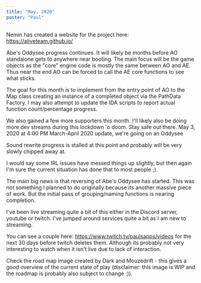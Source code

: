 ```yaml
---
title: "May, 2020"
poster: "Paul"
---
```


Nemin has created a website for the project here:  https://aliveteam.github.io/

Abe's Oddysee progress continues. It will likely be months before AO standalone gets to anywhere near booting. The main focus will be the game objects as the "core" engine code is mostly the same between AO and AE. Thus near the end AO can be forced to call the AE core functions to see what sticks.

The goal for this month is to implement from the entry point of AO to the Map class creating an instance of a completed object via the PathData Factory. I may also attempt to update the IDA scripts to report actual function count/percentage progress.

We also gained a few more supporters this month. I'll likely also be doing more dev streams   during this lockdown 'o doom. Stay safe out there.
May 3, 2020 at 4:00 PM
March-April 2020 update, we're going on an Oddysee

Sound rewrite progress is stalled at this point and probably will be very slowly chipped away at.

I would say some IRL issues have messed things up slightly, but then again I'm sure the current situation has done that to most people ;).

The main big news is that reversing of Abe's Oddysee has started. This was not something I planned to do originally because its another massive piece of work. But the initial pass of grouping/naming functions is nearing completion.

I've been live streaming quite a bit of this either in the Discord server, youtube or twitch. I've jumped around services quite a bit as I am new to streaming.

You can see a couple here:  https://www.twitch.tv/paulsapps/videos  for the next 30 days before twitch deletes them. Although its probably not very interesting to watch when it isn't live due to lack of interaction.

Check the road map image created by Dark and Mouzedrift - this gives a good overview of the current state of play (disclaimer: this image is WIP and the roadmap is probably also subject to change :)).
